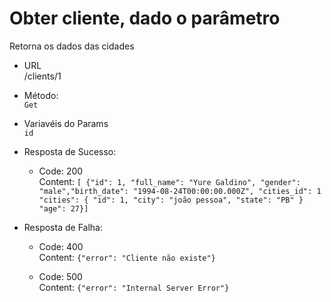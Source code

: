 # Obter cliente, dado o parâmetro

Retorna os dados das cidades

- URL  
   /clients/1

- Método:  
   `Get`

- Variavéis do Params  
  `id`

- Resposta de Sucesso:

  - Code: 200  
    Content: `[ {"id": 1, "full_name": "Yure Galdino", "gender": "male","birth_date": "1994-08-24T00:00:00.000Z", "cities_id": 1 "cities": { "id": 1, "city": "joão pessoa", "state": "PB" } "age": 27}]`

- Resposta de Falha:

  - Code: 400  
    Content: `{"error": "Cliente não existe"}`

  - Code: 500  
    Content: `{"error": "Internal Server Error"}`
